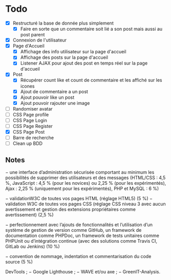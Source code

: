 # Todo

- [X] Restructuré la base de donnée plus simplement
  - [X] Faire en sorte que un commentaire soit lié a son post mais aussi au post parent
- [X] Connexion de l'utilisateur
- [X] Page d'Accueil
  - [X] Affichage des info utilisateur sur la page d'accueil
  - [X] Affichage des posts sur la page d'accueil
  - [X] Listener AJAX pour ajout des post en temps réel sur la page d'accueil
- [X] Post
  - [X] Récupérer count like et count de commentaire et les affiché sur les icones
  - [X] Ajout de commentaire a un post
  - [X] Ajout pouvoir like un post
  - [X] Ajout pouvoir rajouter une image
- [ ] Randomiser avatar
- [ ] CSS Page profile
- [ ] CSS Page Login
- [ ] CSS Page Register
- [X] CSS Page Post
- [ ] Barre de recherche
- [ ] Clean up BDD

## Notes

− une interface d’administration sécurisée comportant au minimum les possibilités de
supprimer des utilisateurs et des messages (HTML/CSS : 4,5 %, JavaScript : 4,5 % (pour les
novices) ou 2,25 % (pour les expérimentés), Ajax : 2,25 % (uniquement pour les expérimentés), PHP et MySQL : 6 %)

− validationW3C de toutes vos pages HTML (réglage HTML5) (5 %)
− validation W3C de toutes vos pages CSS (réglage CSS niveau 3 avec aucun
avertissement et gestion des extensions propriétaires comme avertissement) (2,5 %)

− perfectionnement avec l’ajouts de fonctionnalités et l’utilisation d’un système de gestion
de version comme GitHub, un framework de documentation comme PHPDoc, un
framework de tests unitaires comme PHPUnit ou d’intégration continue (avec des
solutions comme Travis CI, GitLab ou Jenkins) (10 %)

− convention de nommage, indentation et commentarisation du code source (5 %)

DevTools ;
− Google Lighthouse ;
− WAVE et/ou axe ;
− GreenIT-Analysis.
